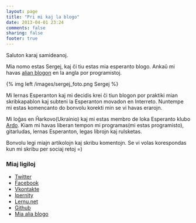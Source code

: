 ```yaml
---
layout: page
title: "Pri mi kaj la blogo"
date: 2013-04-01 23:24
comments: false
sharing: false
footer: true
---
```


Saluton karaj samideanoj.

Mia nomo estas Sergej, kaj ĉi tiu estas mia esperanto blogo.
Ankaŭ mi havas [alian blogon](http://greyblake.com) en la angla por programistoj.

{% img left /images/sergej_foto.png Sergej %}

Mi lernas Esperanton kaj mi decidis krei ĉi tiun blogon por praktiki mian
skribkapablon kaj subteni la Esperanton movadon en Interreto. Nuntempe mi
estas komencanto do bonvolu korekti min se vi havas erarojn.


Mi loĝas en Ĥarkovo(Ukrainio) kaj mi estas membro de loka Esperanto klubo
[Ardo](https://www.facebook.com/esperantoklubo.ardo).
Kiam mi havas liberan tempon mi programas(mi estas programisto), gitarludas, lernas
Esperanton, legas librojn kaj rulsketas.

Bonvolu legi miajn artikolojn kaj skribu komentojn.
Se vi volas korespondas kun mi skribu per sociaj retoj =)

### Miaj ligiloj


* [Twitter](https://twitter.com/)
* [Facebook](https://www.facebook.com/greyblake)
* [Vkontakte](http://vk.com/greyblake)
* [Ipernity](http://www.ipernity.com/home/272113?rev=31)
* [Lernu.net](http://ru.lernu.net/komunikado/uzantoj/prezento.php?id=153300)
* [Github](https://github.com/greyblake)
* [Mia alia blogo](http://greyblake.com)
